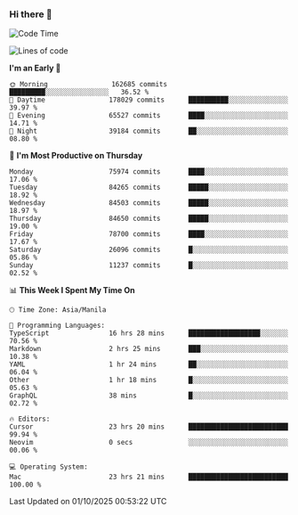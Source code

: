 ### Hi there 👋

<!--START_SECTION:waka-->
![Code Time](http://img.shields.io/badge/Code%20Time-6%2C320%20hrs%2029%20mins-blue)

![Lines of code](https://img.shields.io/badge/From%20Hello%20World%20I%27ve%20Written-148.1%20million%20lines%20of%20code-blue)

**I'm an Early 🐤** 

```text
🌞 Morning                162685 commits      █████████░░░░░░░░░░░░░░░░   36.52 % 
🌆 Daytime                178029 commits      ██████████░░░░░░░░░░░░░░░   39.97 % 
🌃 Evening                65527 commits       ████░░░░░░░░░░░░░░░░░░░░░   14.71 % 
🌙 Night                  39184 commits       ██░░░░░░░░░░░░░░░░░░░░░░░   08.80 % 
```
📅 **I'm Most Productive on Thursday** 

```text
Monday                   75974 commits       ████░░░░░░░░░░░░░░░░░░░░░   17.06 % 
Tuesday                  84265 commits       █████░░░░░░░░░░░░░░░░░░░░   18.92 % 
Wednesday                84503 commits       █████░░░░░░░░░░░░░░░░░░░░   18.97 % 
Thursday                 84650 commits       █████░░░░░░░░░░░░░░░░░░░░   19.00 % 
Friday                   78700 commits       ████░░░░░░░░░░░░░░░░░░░░░   17.67 % 
Saturday                 26096 commits       █░░░░░░░░░░░░░░░░░░░░░░░░   05.86 % 
Sunday                   11237 commits       █░░░░░░░░░░░░░░░░░░░░░░░░   02.52 % 
```


📊 **This Week I Spent My Time On** 

```text
🕑︎ Time Zone: Asia/Manila

💬 Programming Languages: 
TypeScript               16 hrs 28 mins      ██████████████████░░░░░░░   70.56 % 
Markdown                 2 hrs 25 mins       ███░░░░░░░░░░░░░░░░░░░░░░   10.38 % 
YAML                     1 hr 24 mins        ██░░░░░░░░░░░░░░░░░░░░░░░   06.04 % 
Other                    1 hr 18 mins        █░░░░░░░░░░░░░░░░░░░░░░░░   05.63 % 
GraphQL                  38 mins             █░░░░░░░░░░░░░░░░░░░░░░░░   02.72 % 

🔥 Editors: 
Cursor                   23 hrs 20 mins      █████████████████████████   99.94 % 
Neovim                   0 secs              ░░░░░░░░░░░░░░░░░░░░░░░░░   00.06 % 

💻 Operating System: 
Mac                      23 hrs 21 mins      █████████████████████████   100.00 % 
```


 Last Updated on 01/10/2025 00:53:22 UTC
<!--END_SECTION:waka-->


<!--
**rad182/rad182** is a ✨ _special_ ✨ repository because its `README.md` (this file) appears on your GitHub profile.

Here are some ideas to get you started:

- 🔭 I’m currently working on ...
- 🌱 I’m currently learning ...
- 👯 I’m looking to collaborate on ...
- 🤔 I’m looking for help with ...
- 💬 Ask me about ...
- 📫 How to reach me: ...
- 😄 Pronouns: ...
- ⚡ Fun fact: ...
-->
